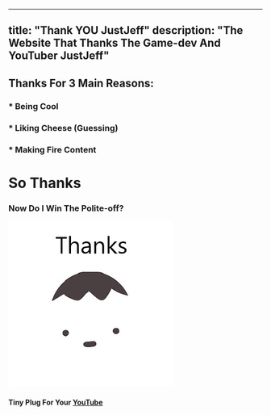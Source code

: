----
title: "Thank YOU JustJeff"
description: "The Website That Thanks The Game-dev And YouTuber JustJeff"
----

## Thanks For 3 Main Reasons:
### * Being Cool
### * Liking Cheese (Guessing)
### * Making Fire Content  

# So  **Thanks**
   
### Now Do I Win The Polite-off?

![thanksjeff](thanksjeff.jpg)
#### Tiny Plug For Your [YouTube](https://www.youtube.com/channel/UCF1vJfwXJ0-f61bh0yX6Ifg)
